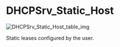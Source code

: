 # DHCPSrv_Static_Host

![DHCPSrv_Static_Host_table_img](http://www.plantuml.com/plantuml/img/SoWkIImgAStDuKhEIImkLd3nS0w83qujAaijKh2nKT08qSd9JCyeIIzAJStJLB2pGr8MN5GM7roIM9AP7E-HNro2NJcoURgwTjWqSZcavgK0NG00)

Static leases configured by the user.

